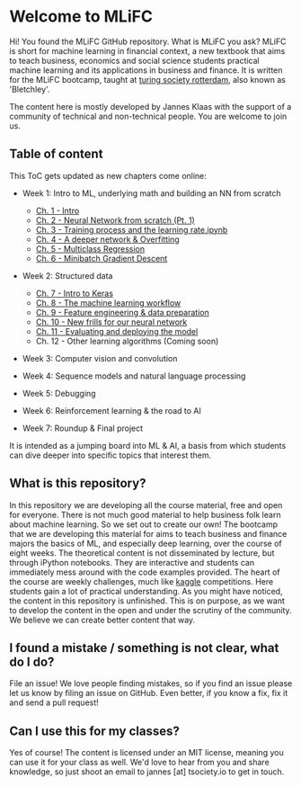# Welcome to MLiFC
Hi! You found the MLiFC GitHub repository. What is MLiFC you ask?
MLiFC is short for machine learning in financial context, a new textbook that aims to teach business, economics and social science students practical machine learning and its applications in business and finance. It is written for the MLiFC bootcamp, taught at [turing society rotterdam](http://tsociety.io/), also known as 'Bletchley'. 

The content here is mostly developed by Jannes Klaas with the support of a community of technical and non-technical people. You are welcome to join us.

## Table of content
This ToC gets updated as new chapters come online:

- Week 1: Intro to ML, underlying math and building an NN from scratch
  - [Ch. 1 - Intro](http://nbviewer.jupyter.org/github/JannesKlaas/MLiFC/blob/master/Week%201/Ch.%201%20-%20Intro.ipynb)
  - [Ch. 2 - Neural Network from scratch (Pt. 1)](http://nbviewer.jupyter.org/github/JannesKlaas/MLiFC/blob/master/Week%201/Ch.%202%20-%20Neural%20Network%20from%20scratch%20%28Pt.%201%29.ipynb)
  - [Ch. 3 - Training process and the learning rate.ipynb](http://nbviewer.jupyter.org/github/JannesKlaas/MLiFC/blob/master/Week%201/Ch.%203%20-%20Training%20process%20and%20the%20learning%20rate.ipynb)
  - [Ch. 4 - A deeper network & Overfitting](http://nbviewer.jupyter.org/github/JannesKlaas/MLiFC/blob/master/Week%201/Ch.%204%20-%20A%20deeper%20network%20%26%20Overfitting.ipynb)
  - [Ch. 5 - Multiclass Regression](http://nbviewer.jupyter.org/github/JannesKlaas/MLiFC/blob/master/Week%201/Ch.%205%20-%20Multiclass%20Regression.ipynb)
  - [Ch. 6 - Minibatch Gradient Descent](http://nbviewer.jupyter.org/github/JannesKlaas/MLiFC/blob/master/Week%201/Ch.%206%20-%20Minibatch%20Gradient%20Descent.ipynb)
  
- Week 2: Structured data
  - [Ch. 7 - Intro to Keras](http://nbviewer.jupyter.org/github/JannesKlaas/MLiFC/blob/master/Week%202/Ch.%207%20-%20Intro%20to%20Keras.ipynb)
  - [Ch. 8 - The machine learning workflow](http://nbviewer.jupyter.org/github/JannesKlaas/MLiFC/blob/master/Week%202/Ch.%208%20-%20The%20machine%20learning%20workflow.ipynb)
  - [Ch. 9 - Feature engineering & data preparation](http://nbviewer.jupyter.org/github/JannesKlaas/MLiFC/blob/master/Week%202/Ch.%209%20-%20Feature%20engineering%20%26%20data%20preparation.ipynb)
  - [Ch. 10 - New frills for our neural network](http://nbviewer.jupyter.org/github/JannesKlaas/MLiFC/blob/master/Week%202/Ch.%2010%20-%20New%20frills%20for%20our%20neural%20network.ipynb)
  - [Ch. 11 - Evaluating and deploying the model](http://nbviewer.jupyter.org/github/JannesKlaas/MLiFC/blob/master/Week%202/Ch.%2011%20-%20Evaluating%20and%20deploying%20the%20model.ipynb)
  - Ch. 12 - Other learning algorithms (Coming soon)
- Week 3: Computer vision and convolution
- Week 4: Sequence models and natural language processing
- Week 5: Debugging
- Week 6: Reinforcement learning & the road to AI
- Week 7: Roundup & Final project

It is intended as a jumping board into ML & AI, a basis from which students can dive deeper into specific topics that interest them.

## What is this repository?
In this repository we are developing all the course material, free and open for everyone. There is not much good material to help business folk learn about machine learning. So we set out to create our own!
The bootcamp that we are developing this material for aims to teach business and finance majors the basics of ML, and especially deep learning, over the course of eight weeks. The theoretical content is not disseminated by lecture, but through iPython notebooks. They are interactive and students can immediately mess around with the code examples provided. 
The heart of the course are weekly challenges, much like [kaggle](https://kaggle.com) competitions. Here students gain a lot of practical understanding.
As you might have noticed, the content in this repository is unfinished. This is on purpose, as we want to develop the content in the open and under the scrutiny of the community. We believe we can create better content that way.

## I found a mistake / something is not clear, what do I do?
File an issue! We love people finding mistakes, so if you find an issue please let us know by filing an issue on GitHub. Even better, if you know a fix, fix it and send a pull request!

## Can I use this for my classes?
Yes of course! The content is licensed under an MIT license, meaning you can use it for your class as well. We'd love to hear from you and share knowledge, so just shoot an email to jannes [at] tsociety.io to get in touch.